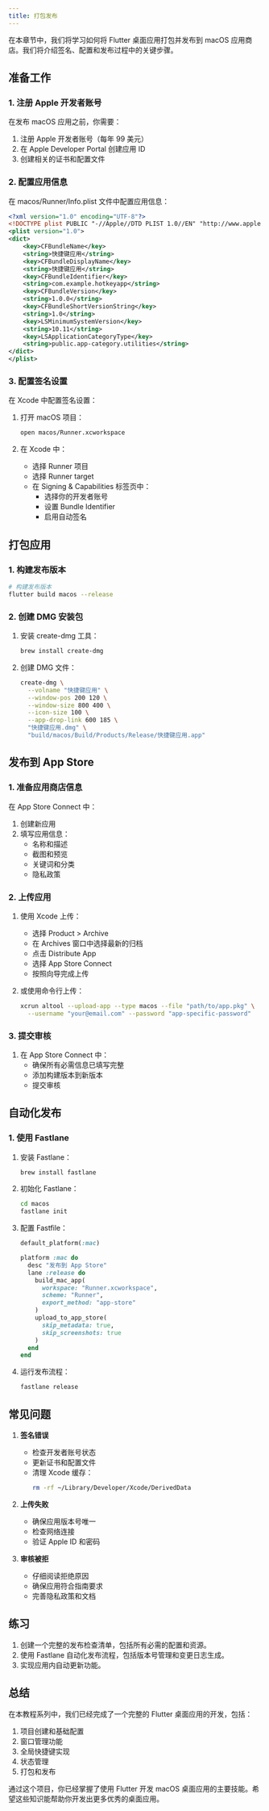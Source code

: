 ```yaml
---
title: 打包发布
---
```


在本章节中，我们将学习如何将 Flutter 桌面应用打包并发布到 macOS 应用商店。我们将介绍签名、配置和发布过程中的关键步骤。

## 准备工作

### 1. 注册 Apple 开发者账号

在发布 macOS 应用之前，你需要：

1. 注册 Apple 开发者账号（每年 99 美元）
2. 在 Apple Developer Portal 创建应用 ID
3. 创建相关的证书和配置文件

### 2. 配置应用信息

在 macos/Runner/Info.plist 文件中配置应用信息：

```xml
<?xml version="1.0" encoding="UTF-8"?>
<!DOCTYPE plist PUBLIC "-//Apple//DTD PLIST 1.0//EN" "http://www.apple.com/DTDs/PropertyList-1.0.dtd">
<plist version="1.0">
<dict>
    <key>CFBundleName</key>
    <string>快捷键应用</string>
    <key>CFBundleDisplayName</key>
    <string>快捷键应用</string>
    <key>CFBundleIdentifier</key>
    <string>com.example.hotkeyapp</string>
    <key>CFBundleVersion</key>
    <string>1.0.0</string>
    <key>CFBundleShortVersionString</key>
    <string>1.0</string>
    <key>LSMinimumSystemVersion</key>
    <string>10.11</string>
    <key>LSApplicationCategoryType</key>
    <string>public.app-category.utilities</string>
</dict>
</plist>
```

### 3. 配置签名设置

在 Xcode 中配置签名设置：

1. 打开 macOS 项目：
   ```bash
   open macos/Runner.xcworkspace
   ```

2. 在 Xcode 中：
   - 选择 Runner 项目
   - 选择 Runner target
   - 在 Signing & Capabilities 标签页中：
     - 选择你的开发者账号
     - 设置 Bundle Identifier
     - 启用自动签名

## 打包应用

### 1. 构建发布版本

```bash
# 构建发布版本
flutter build macos --release
```

### 2. 创建 DMG 安装包

1. 安装 create-dmg 工具：
   ```bash
   brew install create-dmg
   ```

2. 创建 DMG 文件：
   ```bash
   create-dmg \
     --volname "快捷键应用" \
     --window-pos 200 120 \
     --window-size 800 400 \
     --icon-size 100 \
     --app-drop-link 600 185 \
     "快捷键应用.dmg" \
     "build/macos/Build/Products/Release/快捷键应用.app"
   ```

## 发布到 App Store

### 1. 准备应用商店信息

在 App Store Connect 中：

1. 创建新应用
2. 填写应用信息：
   - 名称和描述
   - 截图和预览
   - 关键词和分类
   - 隐私政策

### 2. 上传应用

1. 使用 Xcode 上传：
   - 选择 Product > Archive
   - 在 Archives 窗口中选择最新的归档
   - 点击 Distribute App
   - 选择 App Store Connect
   - 按照向导完成上传

2. 或使用命令行上传：
   ```bash
   xcrun altool --upload-app --type macos --file "path/to/app.pkg" \
     --username "your@email.com" --password "app-specific-password"
   ```

### 3. 提交审核

1. 在 App Store Connect 中：
   - 确保所有必需信息已填写完整
   - 添加构建版本到新版本
   - 提交审核

## 自动化发布

### 1. 使用 Fastlane

1. 安装 Fastlane：
   ```bash
   brew install fastlane
   ```

2. 初始化 Fastlane：
   ```bash
   cd macos
   fastlane init
   ```

3. 配置 Fastfile：
   ```ruby
   default_platform(:mac)

   platform :mac do
     desc "发布到 App Store"
     lane :release do
       build_mac_app(
         workspace: "Runner.xcworkspace",
         scheme: "Runner",
         export_method: "app-store"
       )
       upload_to_app_store(
         skip_metadata: true,
         skip_screenshots: true
       )
     end
   end
   ```

4. 运行发布流程：
   ```bash
   fastlane release
   ```

## 常见问题

1. **签名错误**
   - 检查开发者账号状态
   - 更新证书和配置文件
   - 清理 Xcode 缓存：
     ```bash
     rm -rf ~/Library/Developer/Xcode/DerivedData
     ```

2. **上传失败**
   - 确保应用版本号唯一
   - 检查网络连接
   - 验证 Apple ID 和密码

3. **审核被拒**
   - 仔细阅读拒绝原因
   - 确保应用符合指南要求
   - 完善隐私政策和文档

## 练习

1. 创建一个完整的发布检查清单，包括所有必需的配置和资源。
2. 使用 Fastlane 自动化发布流程，包括版本号管理和变更日志生成。
3. 实现应用内自动更新功能。

## 总结

在本教程系列中，我们已经完成了一个完整的 Flutter 桌面应用的开发，包括：

1. 项目创建和基础配置
2. 窗口管理功能
3. 全局快捷键实现
4. 状态管理
5. 打包和发布

通过这个项目，你已经掌握了使用 Flutter 开发 macOS 桌面应用的主要技能。希望这些知识能帮助你开发出更多优秀的桌面应用。